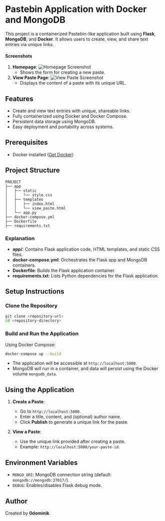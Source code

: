 # Pastebin Application with Docker and MongoDB

This project is a containerized Pastebin-like application built using **Flask**, **MongoDB**, and **Docker**. It allows users to create, view, and share text entries via unique links.

#### **Screenshots**
1. **Homepage**:
   ![Homepage Screenshot](https://files.wasted.dev/ryv7h5)
   - Shows the form for creating a new paste.
2. **View Paste Page**:
   ![View Paste Screenshot](https://files.wasted.dev/7pagqu)
   - Displays the content of a paste with its unique URL.


## Features

- Create and view text entries with unique, shareable links.
- Fully containerized using Docker and Docker Compose.
- Persistent data storage using MongoDB.
- Easy deployment and portability across systems.

## Prerequisites

- Docker installed ([Get Docker](https://docs.docker.com/desktop/setup/install/windows-install/))

## Project Structure

```
PROJECT
├── app
│   ├── static
│   │   └── style.css
│   ├── templates
│   │   ├── index.html
│   │   └── view_paste.html
│   └── app.py
├── docker-compose.yml
├── Dockerfile
├── requirements.txt
```

### Explanation

- **app/**: Contains Flask application code, HTML templates, and static CSS files.
- **docker-compose.yml**: Orchestrates the Flask app and MongoDB containers.
- **Dockerfile**: Builds the Flask application container.
- **requirements.txt**: Lists Python dependencies for the Flask application.

## Setup Instructions

### Clone the Repository
```bash
git clone <repository-url>
cd <repository-directory>
```

### Build and Run the Application

Using Docker Compose:
```bash
docker-compose up --build
```

- The application will be accessible at `http://localhost:5000`.
- MongoDB will run in a container, and data will persist using the Docker volume `mongodb_data`.

## Using the Application

1. **Create a Paste**:
   - Go to `http://localhost:5000`.
   - Enter a title, content, and (optional) author name.
   - Click **Publish** to generate a unique link for the paste.

2. **View a Paste**:
   - Use the unique link provided after creating a paste.
   - Example: `http://localhost:5000/your-paste-id`.

## Environment Variables

- `MONGO_URI`: MongoDB connection string (default: `mongodb://mongodb:27017/`).
- `DEBUG`: Enables/disables Flask debug mode.

## Author

Created by **0dominik**.

